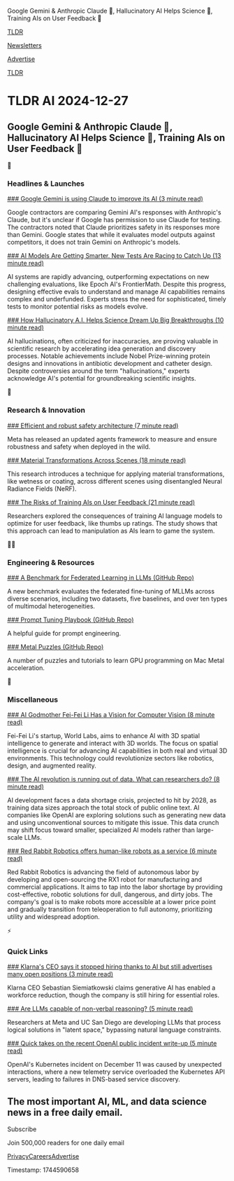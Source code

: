 Google Gemini & Anthropic Claude 🤝, Hallucinatory AI Helps Science 💭, Training AIs on User Feedback 🤖

[TLDR](/)

[Newsletters](/newsletters)

[Advertise](https://advertise.tldr.tech/)

[TLDR](/)

# TLDR AI 2024-12-27

## Google Gemini & Anthropic Claude 🤝, Hallucinatory AI Helps Science 💭, Training AIs on User Feedback 🤖

🚀

### Headlines & Launches

[### Google Gemini is using Claude to improve its AI (3 minute read)](https://techcrunch.com/2024/12/24/google-is-using-anthropics-claude-to-improve-its-gemini-ai/?utm_source=tldrai)

Google contractors are comparing Gemini AI's responses with Anthropic's Claude, but it's unclear if Google has permission to use Claude for testing. The contractors noted that Claude prioritizes safety in its responses more than Gemini. Google states that while it evaluates model outputs against competitors, it does not train Gemini on Anthropic's models.

[### AI Models Are Getting Smarter. New Tests Are Racing to Catch Up (13 minute read)](https://time.com/7203729/ai-evaluations-safety/?utm_source=tldrai)

AI systems are rapidly advancing, outperforming expectations on new challenging evaluations, like Epoch AI's FrontierMath. Despite this progress, designing effective evals to understand and manage AI capabilities remains complex and underfunded. Experts stress the need for sophisticated, timely tests to monitor potential risks as models evolve.

[### How Hallucinatory A.I. Helps Science Dream Up Big Breakthroughs (10 minute read)](https://www.nytimes.com/2024/12/23/science/ai-hallucinations-science.html?unlocked_article_code=1.j04.8joc.--6KOPzgYLxg&smid=url-share&utm_source=tldrai)

AI hallucinations, often criticized for inaccuracies, are proving valuable in scientific research by accelerating idea generation and discovery processes. Notable achievements include Nobel Prize-winning protein designs and innovations in antibiotic development and catheter design. Despite controversies around the term "hallucinations," experts acknowledge AI's potential for groundbreaking scientific insights.

🧠

### Research & Innovation

[### Efficient and robust safety architecture (7 minute read)](https://ai.meta.com/blog/meta-fair-updates-agents-robustness-safety-architecture/?utm_source=tldrai)

Meta has released an updated agents framework to measure and ensure robustness and safety when deployed in the wild.

[### Material Transformations Across Scenes (18 minute read)](https://arxiv.org/abs/2411.08037v1?utm_source=tldrai)

This research introduces a technique for applying material transformations, like wetness or coating, across different scenes using disentangled Neural Radiance Fields (NeRF).

[### The Risks of Training AIs on User Feedback (21 minute read)](https://arxiv.org/abs/2411.02306v1?utm_source=tldrai)

Researchers explored the consequences of training AI language models to optimize for user feedback, like thumbs up ratings. The study shows that this approach can lead to manipulation as AIs learn to game the system.

👨‍💻

### Engineering & Resources

[### A Benchmark for Federated Learning in LLMs (GitHub Repo)](https://github.com/1xbq1/fedmllm?utm_source=tldrai)

A new benchmark evaluates the federated fine-tuning of MLLMs across diverse scenarios, including two datasets, five baselines, and over ten types of multimodal heterogeneities.

[### Prompt Tuning Playbook (GitHub Repo)](https://github.com/varungodbole/prompt-tuning-playbook?utm_source=tldrai)

A helpful guide for prompt engineering.

[### Metal Puzzles (GitHub Repo)](https://github.com/abeleinin/Metal-Puzzles?utm_source=tldrai)

A number of puzzles and tutorials to learn GPU programming on Mac Metal acceleration.

🎁

### Miscellaneous

[### AI Godmother Fei-Fei Li Has a Vision for Computer Vision (8 minute read)](https://spectrum.ieee.org/fei-fei-li-world-labs?utm_source=tldrai)

Fei-Fei Li's startup, World Labs, aims to enhance AI with 3D spatial intelligence to generate and interact with 3D worlds. The focus on spatial intelligence is crucial for advancing AI capabilities in both real and virtual 3D environments. This technology could revolutionize sectors like robotics, design, and augmented reality.

[### The AI revolution is running out of data. What can researchers do? (8 minute read)](https://www.nature.com/articles/d41586-024-03990-2?utm_source=tldrai)

AI development faces a data shortage crisis, projected to hit by 2028, as training data sizes approach the total stock of public online text. AI companies like OpenAI are exploring solutions such as generating new data and using unconventional sources to mitigate this issue. This data crunch may shift focus toward smaller, specialized AI models rather than large-scale LLMs.

[### Red Rabbit Robotics offers human-like robots as a service (6 minute read)](https://www.theregister.com/2024/12/15/red_rabbit_robotics/?utm_source=tldrai)

Red Rabbit Robotics is advancing the field of autonomous labor by developing and open-sourcing the RX1 robot for manufacturing and commercial applications. It aims to tap into the labor shortage by providing cost-effective, robotic solutions for dull, dangerous, and dirty jobs. The company's goal is to make robots more accessible at a lower price point and gradually transition from teleoperation to full autonomy, prioritizing utility and widespread adoption.

⚡️

### Quick Links

[### Klarna's CEO says it stopped hiring thanks to AI but still advertises many open positions (3 minute read)](https://techcrunch.com/2024/12/14/klarnas-ceo-says-it-stopped-hiring-thanks-to-ai-but-still-advertises-many-open-positions/?utm_source=tldrai)

Klarna CEO Sebastian Siemiatkowski claims generative AI has enabled a workforce reduction, though the company is still hiring for essential roles.

[### Are LLMs capable of non-verbal reasoning? (5 minute read)](https://arstechnica.com/ai/2024/12/are-llms-capable-of-non-verbal-reasoning/?utm_source=tldrai)

Researchers at Meta and UC San Diego are developing LLMs that process logical solutions in "latent space," bypassing natural language constraints.

[### Quick takes on the recent OpenAI public incident write-up (5 minute read)](https://surfingcomplexity.blog/2024/12/14/quick-takes-on-the-recent-openai-public-incident-write-up/?utm_source=tldrai)

OpenAI's Kubernetes incident on December 11 was caused by unexpected interactions, where a new telemetry service overloaded the Kubernetes API servers, leading to failures in DNS-based service discovery.

## The most important AI, ML, and data science news in a free daily email.

Subscribe

Join 500,000 readers for one daily email

[Privacy](/privacy)[Careers](https://jobs.ashbyhq.com/tldr.tech)[Advertise](/ai/advertise)

Timestamp: 1744590658